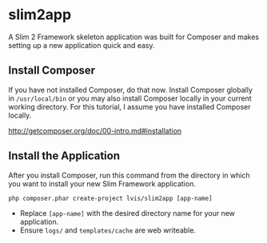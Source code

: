 # slim2app
A Slim 2 Framework skeleton application was built for Composer and makes setting up a new application quick and easy.

## Install Composer
If you have not installed Composer, do that now. Install Composer globally in `/usr/local/bin` or you may also install Composer locally in your current working directory. For this tutorial, I assume you have installed Composer locally.

<http://getcomposer.org/doc/00-intro.md#installation>

## Install the Application
After you install Composer, run this command from the directory in which you want to install your new Slim Framework application.

    php composer.phar create-project lvis/slim2app [app-name]

* Replace <code>[app-name]</code> with the desired directory name for your new application.
* Ensure `logs/` and `templates/cache` are web writeable.
